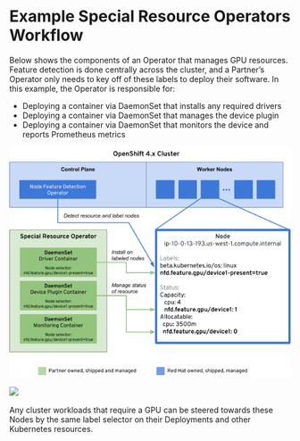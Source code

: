 # Example Special Resource Operators Workflow

Below shows the components of an Operator that manages GPU resources. Feature detection is done centrally across the cluster, and a Partner’s Operator only needs to key off of these labels to deploy their software. In this example, the Operator is responsible for:  


* Deploying a container via DaemonSet that installs any required drivers
* Deploying a container via DaemonSet that manages the device plugin
* Deploying a container via DaemonSet that monitors the device and reports Prometheus metrics

![](../.gitbook/assets/si4rjdj9i93m5wzqcihb6wg.png)

![](https://docs.google.com/drawings/u/1/d/sI4RjDJ9I93m5wzqciHB6wg/image?w=624&h=512&rev=1080&ac=1&parent=1mIt3udqTe8um3HeeomN8wK0cpV8fMeTePx9Dq_rfRYg)

Any cluster workloads that require a GPU can be steered towards these Nodes by the same label selector on their Deployments and other Kubernetes resources.

  


